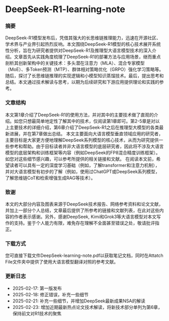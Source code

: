 # DeepSeek-R1-learning-note
### 摘要
DeepSeek-R1模型发布后，凭借其强大的长思维链推理能力，迅速在开源社区、学术界与产业界引起热烈反响。本文围绕DeepSeek-R1模型的核心技术展开系统性分析，旨在为研究者提供对DeepSeek-R1及推理型大语言模型技术的深入介绍。文章首先从实践角度梳理了DeepSeek-R1的部署方法与应用场景，继而重点剖析其创新架构中的关键技术：多头潜在注意力（MLA）、混合专家模型（MoE）、多Token预测（MTP）、群体相对策略优化（GRPO）强化学习策略等。随后，探讨了长思维链推理的实现逻辑和小模型知识蒸馏技术。最后，提出思考和总结。本文通过技术解读与思考，以期为后续研究和下游应用提供理论和实践的参考。
### 文章结构
本文第1章介绍了DeepSeek-R1的使用方法，并对其中的主要技术做了直观的介绍。如您只想最简单地定性了解其中的技术，仅阅读第1章即可。第2-5章是对以上主要技术的详细介绍，第6章介绍了DeepSeek-R1之后在推理型大模型的各类最新进展，并在第7章做出总结。
本文主要面向大语言模型垂直领域应用的研究者，主要目标是大家更方便地理解DeepSeek系列模型的核心技术，从而为研究提供一些参考和帮助。由于目标读者并非大语言模型的底层研究者，因此将不涉及大语言模型的底层架构和训练框架等内容（例如DeepSeek的FP8混合精度训练框架）。如您对这些细节感兴趣，可以参考所提供的相关链接和文献。
在阅读本文前，希望读者可以具有一定的深度学习基础（例如，了解transformer和注意力机制），并对大语言模型有初步的了解（例如，使用过ChatGPT或DeepSeek系列模型，了解思维链CoT和检索增强生成RAG等技术）。
### 致谢
本文的大部分内容及图表来源于DeepSeek技术报告、网络参考资料和论文文献，并加上一部分个人总结，文章最后提供了所参考的链接和文献列表，在此对这些内容的作者表示感谢。另外，感谢DeepSeek, Kimi和Grok3等大语言模型对本文写作的支持。鉴于个人能力有限，难免存在理解不全面甚至错误之处，敬请批评指正。
### 下载方式
您可直接下载文件DeepSeek-learning-note.pdf以获取笔记文档，同时在Attatch File文件夹中提供了使用大语言模型翻译对照的参考文献。
### 更新日志
- 2025-02-17: 第一版发布
- 2025-02-18: 修正错误，补充一些细节
- 2025-02-21: 补充一些细节，并增加DeepSeek最新成果NSA的解读
- 2025-02-23: 增加近期最新热点论文技术解读，将新技术部分单列为第6章，保持前文对R1技术的聚焦
